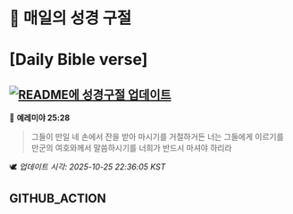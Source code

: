 # 🙏 매일의 성경 구절
# [Daily Bible verse]
## [![README에 성경구절 업데이트](https://github.com/DONGSUKA/first_test/actions/workflows/update-readme-bible.yml/badge.svg)](https://github.com/DONGSUKA/first_test/actions/workflows/update-readme-bible.yml)
<!-- START_BIBLE_VERSE -->
📖 **예레미야 25:28**
> 그들이 만일 네 손에서 잔을 받아 마시기를 거절하거든 너는 그들에게 이르기를 만군의 여호와께서 말씀하시기를 너희가 반드시 마셔야 하리라

🕊️ _업데이트 시각: 2025-10-25 22:36:05 KST_
  <!-- END_BIBLE_VERSE -->
## GITHUB_ACTION
